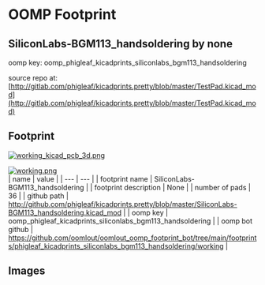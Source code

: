 # OOMP Footprint  
## SiliconLabs-BGM113_handsoldering  by none  
  
oomp key: oomp_phigleaf_kicadprints_siliconlabs_bgm113_handsoldering  
  
source repo at: [http://gitlab.com/phigleaf/kicadprints.pretty/blob/master/TestPad.kicad_mod](http://gitlab.com/phigleaf/kicadprints.pretty/blob/master/TestPad.kicad_mod)  
## Footprint  
  
[![working_kicad_pcb_3d.png](working_kicad_pcb_3d_600.png)](working_kicad_pcb_3d.png)  
  
[![working.png](working_600.png)](working.png)  
| name | value | 
| --- | --- | 
| footprint name | SiliconLabs-BGM113_handsoldering | 
| footprint description | None | 
| number of pads | 36 | 
| github path | http://github.com/phigleaf/kicadprints.pretty/blob/master/SiliconLabs-BGM113_handsoldering.kicad_mod | 
| oomp key | oomp_phigleaf_kicadprints_siliconlabs_bgm113_handsoldering | 
| oomp bot github | https://github.com/oomlout/oomlout_oomp_footprint_bot/tree/main/footprints/phigleaf_kicadprints_siliconlabs_bgm113_handsoldering/working | 
## Images  
